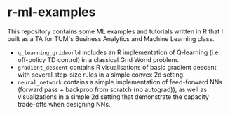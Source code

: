 # r-ml-examples
This repository contains some ML examples and tutorials written in R that I built as a TA for TUM's Business Analytics and Machine Learning class.


* `q_learning_gridworld` includes an R implementation of Q-learning (i.e. off-policy TD control) in a classical Grid World problem.
* `gradient_descent` contains R visualisations of basic gradient descent with several step-size rules in a simple convex 2d setting.
* `neural_network` contains a simple implementation of feed-forward NNs (forward pass + backprop from scratch (no autograd)), as well as visualizations in a simple 2d setting that demonstrate the capacity trade-offs when designing NNs.